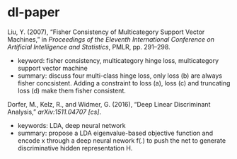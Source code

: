 # dl-paper

Liu, Y. (2007), “Fisher Consistency of Multicategory Support Vector Machines,” in *Proceedings of the Eleventh International Conference on Artificial Intelligence and Statistics*, PMLR, pp. 291–298.

+ keyword: fisher consistency, multicategory hinge loss, multicategory support vector machine
+ summary: discuss four multi-class hinge loss, only loss (b) are always fisher concsistent. Adding a constraint to loss (a), loss (c) and truncating loss (d)  make them fisher consistent. 

Dorfer, M., Kelz, R., and Widmer, G. (2016), “Deep Linear Discriminant Analysis,” *arXiv:1511.04707 [cs]*.

* keywords: LDA, deep neural network
* summary: propose a LDA eigenvalue-based objective function and encode x through a deep neural nework f(.) to push the net to generate discriminative hidden representation H.